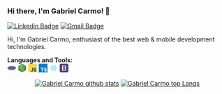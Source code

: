 ### Hi there, I'm Gabriel Carmo! 👋

[![Linkedin Badge](https://img.shields.io/badge/-Gabriel%20Carmo-6633cc?style=flat-square&logo=Linkedin&logoColor=white&link=https://www.linkedin.com/in/gabrielcarmo-s/)](https://www.linkedin.com/in/gabrielcarmo-s/) 
[![Gmail Badge](https://img.shields.io/badge/-gabriekcarmk@gmail.com-6633cc?style=flat-square&logo=Gmail&logoColor=white&link=mailto:gabriekcarmk@gmail.com)](mailto:gabriekcarmk@gmail.com)

Hi, I'm Gabriel Carmo, enthusiast of the best web & mobile development technologies.

**Languages and Tools:**  
<code><img height="20" src="https://raw.githubusercontent.com/github/explore/80688e429a7d4ef2fca1e82350fe8e3517d3494d/topics/php/php.png"></code>
<code><img height="20" src="https://raw.githubusercontent.com/github/explore/80688e429a7d4ef2fca1e82350fe8e3517d3494d/topics/nodejs/nodejs.png"></code> 
<code><img height="20" src="https://raw.githubusercontent.com/github/explore/80688e429a7d4ef2fca1e82350fe8e3517d3494d/topics/javascript/javascript.png"></code>
<code><img height="20" src="https://raw.githubusercontent.com/github/explore/80688e429a7d4ef2fca1e82350fe8e3517d3494d/topics/typescript/typescript.png"></code>
<code><img height="20" src="https://raw.githubusercontent.com/github/explore/80688e429a7d4ef2fca1e82350fe8e3517d3494d/topics/react/react.png"></code>
<code><img height="20" src=https://raw.githubusercontent.com/github/explore/80688e429a7d4ef2fca1e82350fe8e3517d3494d/topics/bootstrap/bootstrap.png></code>

<div align="center">

[![Gabriel Carmo github stats](https://github-readme-stats.vercel.app/api?username=gabrielcarmo-s&theme=midnight-purple&show_icons=true)](https://github.com/anuraghazra/github-readme-stats)
[![Gabriel Carmo top Langs](https://github-readme-stats.vercel.app/api/top-langs/?username=gabrielcarmo-s&layout=compact)](https://github.com/anuraghazra/github-readme-stats)

</div>










